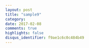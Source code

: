 ```yaml
---
layout: post
title: "sample9"
category: 
date: 2017-02-08
comments: true
highlights: false
disqus_identifier: f9ae1c6c0c484b49
---
```

